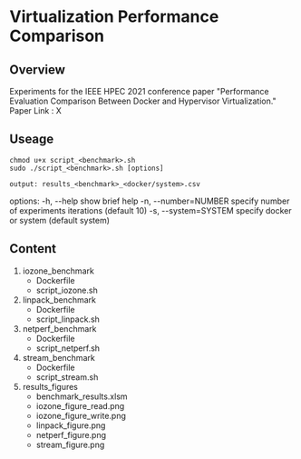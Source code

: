 # Virtualization Performance Comparison

## Overview
Experiments for the IEEE HPEC 2021 conference paper "Performance Evaluation Comparison Between Docker and Hypervisor Virtualization." 
Paper Link : X

## Useage 
```
chmod u+x script_<benchmark>.sh
sudo ./script_<benchmark>.sh [options]
    
output: results_<benchmark>_<docker/system>.csv
```

options:
-h, --help                show brief help
-n, --number=NUMBER       specify number of experiments iterations (default 10)
-s, --system=SYSTEM       specify docker or system (default system)

## Content
1) iozone_benchmark
    - Dockerfile
    - script_iozone.sh
2) linpack_benchmark
    - Dockerfile
    - script_linpack.sh
3) netperf_benchmark
    - Dockerfile
    - script_netperf.sh
4) stream_benchmark
    - Dockerfile
    - script_stream.sh
5) results_figures
    - benchmark_results.xlsm
    - iozone_figure_read.png
    - iozone_figure_write.png
    - linpack_figure.png
    - netperf_figure.png
    - stream_figure.png
